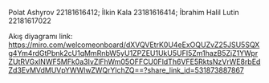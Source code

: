 
Polat Ashyrov 22181616412;
İlkin Kala 23181616414;
İbrahim Halil Lutin 22181617022




Akış diyagramı link:
https://miro.com/welcomeonboard/dXVQVEtrK0U4eExOQUZvZ25JSU5SQXg4Ym4rdGtPbnk2cU1qMmRnbW5yU1ZPZEU1UkU5UFI5Zm1hazB5ZjZ1YWprZUtRVGxINWF5MFk0a3IvZlFhWm05OFFCU0FldTh6VFE5RktsNzVrWE8rbEdZd3EvMVdMUVpYWWlwZWQrYlchZQ==?share_link_id=531873887867


